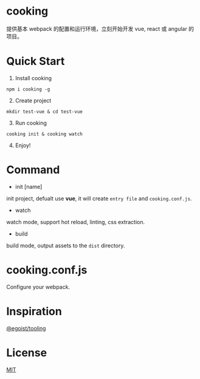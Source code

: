 # cooking
提供基本 webpack 的配置和运行环境，立刻开始开发 vue, react 或 angular 的项目。

# Quick Start
1. Install cooking
```shell
npm i cooking -g
```

2. Create project
```shell
mkdir test-vue & cd test-vue
```

3. Run cooking
```shell
cooking init & cooking watch
```

4. Enjoy!

# Command
- init [name]

init project, defualt use **vue**, it will create `entry file` and `cooking.conf.js`.

- watch

watch mode, support hot reload, linting, css extraction.

- build

build mode, output assets to the `dist` directory.

# cooking.conf.js

Configure your webpack.

# Inspiration
[@egoist/tooling](https://github.com/egoist/tooling)

# License
[MIT](https://github.com/ElemeFE/cooking/LICENSE)
